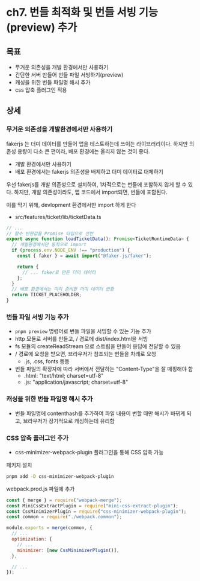 # ch7. 번들 최적화 및 번들 서빙 기능(preview) 추가

## 목표

- 무거운 의존성을 개발 환경에서만 사용하기
- 간단한 서버 만들어 번들 파일 서빙하기(preview)
- 캐싱을 위한 번들 파일명 해시 추가
- css 압축 플러그인 적용

## 상세

### 무거운 의존성을 개발환경에서만 사용하기

fakerjs 는 더미 데이터를 만들어 앱을 테스트하는데 쓰이는 라이브러리이다. 하지만 의존성 용량이 다소 큰 편이라, 배포 환경에는 올리지 않는 것이 좋다.

- 개발 환경에서만 사용하기
- 배포 환경에서는 fakerjs 의존성을 배제하고 더미 데이터로 대체하기

우선 fakerjs를 개발 의존성으로 설치하여, 1차적으로는 번들에 포함하지 않게 할 수 있다. 하지만, 개발 의존성이라도, 앱 코드에서 import되면, 번들에 포함된다.

이를 막기 위해, devlopment 환경에서만 import 하게 한다

- src/features/ticket/lib/ticketData.ts

```ts
// ...
// 함수 반환값을 Promise 타입으로 선언
export async function loadTicketData(): Promise<TicketRuntimeData> {
  // 개발환경에서만 동적으로 import
  if (process.env.NODE_ENV !== "production") {
    const { faker } = await import("@faker-js/faker");

    return {
      // ... faker로 만든 더미 데이터
    };
  }
  // 배포 환경에서는 미리 준비한 더미 데이터 반환
  return TICKET_PLACEHOLDER;
}
```

### 번들 파일 서빙 기능 추가

- `pnpm preview` 명령어로 번들 파일을 서빙할 수 있는 기능 추가
- http 모듈로 서버를 만들고, / 경로에 dist/index.html을 서빙
- fs 모듈의 createReadStream 으로 스트림을 만들어 응답에 전달할 수 있음
- / 경로에 요청을 받으면, 브라우저가 참조되는 번들을 차례로 요청
  - .js, .css, fonts 등등
- 번들 파일의 확장자에 따라 서버에서 전달하는 "Content-Type"을 잘 매핑해야 함
  - .html: "text/html; charset=utf-8"
  - .js: "application/javascript; charset=utf-8"

### 캐싱을 위한 번들 파일명 해시 추가

- 번들 파일명에 contenthash를 추가하여 파일 내용이 변할 때만 해시가 바뀌게 되고, 브라우저가 장기적으로 캐싱하는데 유리함

### CSS 압축 플러그인 추가

- css-minimizer-webpack-plugin 플러그인을 통해 CSS 압축 가능

패키지 설치

```bash
pnpm add -D css-minimizer-webpack-plugin
```

webpack.prod.js 파일에 추가

```js
const { merge } = require("webpack-merge");
const MiniCssExtractPlugin = require("mini-css-extract-plugin");
const CssMinimizerPlugin = require("css-minimizer-webpack-plugin");
const common = require("./webpack.common");

module.exports = merge(common, {
  // ...
  optimization: {
    // ...
    minimizer: [new CssMinimizerPlugin()],
  },

  // ...
});
```
